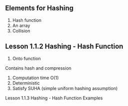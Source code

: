 
## Elements for Hashing
1. Hash function
2. An array
3. Collision

## Lesson 1.1.2 Hashing - Hash Function

1. Onto function

Contains hash and compression
1. Computation time O(1)
2. Deterministic 
3. Satisfy SUHA (simple uniform hashing assumption)

Lesson 1.1.3 Hashing - Hash Function Examples
